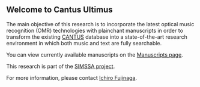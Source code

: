 ## Welcome to Cantus Ultimus
The main objective of this research is to incorporate the latest optical music recognition (OMR) technologies with plainchant manuscripts in order to transform the existing [CANTUS](http://cantus.uwaterloo.ca/) database into a state-of-the-art research environment in which both music and text are fully searchable.

You can view currently available manuscripts on the [Manuscripts page](manuscripts/).

This research is part of the [SIMSSA project](http://www.simssa.ca/).

For more information, please contact [Ichiro Fujinaga](http://www.music.mcgill.ca/~ich/).
